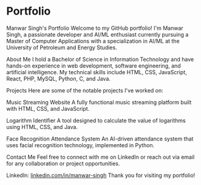 # Portfolio

Manwar Singh's Portfolio
Welcome to my GitHub portfolio! I'm Manwar Singh, a passionate developer and AI/ML enthusiast currently pursuing a Master of Computer Applications with a specialization in AI/ML at the University of Petroleum and Energy Studies.

About Me
I hold a Bachelor of Science in Information Technology and have hands-on experience in web development, software engineering, and artificial intelligence. My technical skills include HTML, CSS, JavaScript, React, PHP, MySQL, Python, C, and Java.

Projects
Here are some of the notable projects I've worked on:

Music Streaming Website
A fully functional music streaming platform built with HTML, CSS, and JavaScript.

Logarithm Identifier
A tool designed to calculate the value of logarithms using HTML, CSS, and Java.

Face Recognition Attendance System
An AI-driven attendance system that uses facial recognition technology, implemented in Python.

Contact Me
Feel free to connect with me on LinkedIn or reach out via email for any collaboration or project opportunities.

LinkedIn: [linkedin.com/in/manwar-singh](https://www.linkedin.com/in/manwar-singh-0a8349236/)
Thank you for visiting my portfolio!
